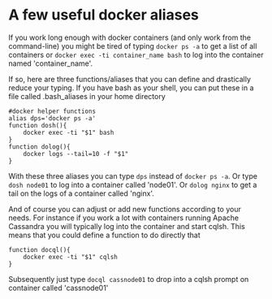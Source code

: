 # A few useful docker aliases

If you work long enough with docker containers (and only work from the command-line) you might be tired of typing ```docker ps -a``` to get a list of all containers
or ```docker exec -ti container_name bash``` to log into the container named 'container_name'. 

If so, here are three functions/aliases that you can define and drastically reduce your typing. If you have bash as your shell, you can put these in a file called .bash_aliases in your home directory

```
#docker helper functions
alias dps='docker ps -a'
function dosh(){
    docker exec -ti "$1" bash
}
function dolog(){
    docker logs --tail=10 -f "$1"
}
```

With these three aliases you can type ```dps``` instead of ```docker ps -a```. Or type ```dosh node01``` to log into a container called 'node01'. Or ```dolog nginx``` to get a tail on the logs of a container called 'nginx'.

And of course you can adjust or add new functions according to your needs. For instance if you work a lot with containers running Apache Cassandra you will typically log into the container and start cqlsh. This means that you could define a function to do directly that

```
function docql(){
    docker exec -ti "$1" cqlsh
}
```

Subsequently just type ```docql cassnode01``` to drop into a cqlsh prompt on container called 'cassnode01'



